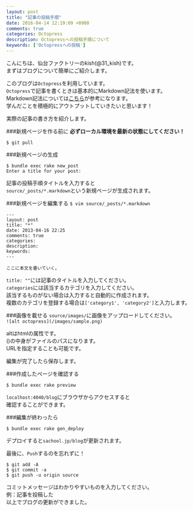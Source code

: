 ```yaml
---
layout: post
title: "記事の投稿手順"
date: 2016-04-14 12:19:09 +0900
comments: true
categories: Octopress
description: Octopressへの投稿手順について
keywords: ['Octopressへの投稿']
---
```


こんにちは、仙台ファクトリーのkish(@31_kish)です。  
まずはブログについて簡単にご紹介します。  

このブログは`Octopress`を利用しています。  
`Octopress`で記事を書くときは基本的にMarkdown記法を使います。  
Markdown記法については[こちら](http://kojika17.com/2013/01/starting-markdown.html)が参考になります。  
学んだことを積極的にアウトプットしていきたいと思います！  

実際の記事の書き方を紹介します。

<!-- more -->

###新規ページを作る前に
**必ずローカル環境を最新の状態にしてください！**

```
$ git pull
```


###新規ページの生成  

```
$ bundle exec rake new_post
Enter a title for your post:
```  
 記事の投稿手順タイトルを入力すると  
`source/_posts/*.markdown`という新規ページが生成されます。  


###新規ページを編集する
`$ vim source/_posts/*.markdown`  

```
---
layout: post
title: "*"
date: 2013-04-16 22:25
comments: true
categories: 
description: 
keywords: 
---

ここに本文を書いていく。

```

`title: ""`には記事のタイトルを入力してください。  
`categories`には該当するカテゴリを入力してください。  
該当するものがない場合は入力すると自動的に作成されます。  
複数のカテゴリを登録する場合は`['category1', 'category2']`と入力します。  

###画像を載せる
`source/images/`に画像をアップロードしてください。   
`![alt octopress](/images/sample.png)`

altはhtmlの属性です。  
()の中身がファイルのパスになります。  
URLを指定することも可能です。

編集が完了したら保存します。


###作成したページを確認する

`$ bundle exec rake preview`  

`localhost:4040/blog`にブラウザからアクセスすると  
確認することができます。


###編集が終わったら

`$ bundle exec rake gen_deploy`  

デプロイすると`sachool.jp/blog`が更新されます。

最後に、`Push`するのを忘れずに！  

```
$ git add -A
$ git commit -a
$ git push -u origin source
```

コミットメッセージはわかりやすいものを入力してください。  
例：記事を投稿した  
以上でブログの更新ができました。

